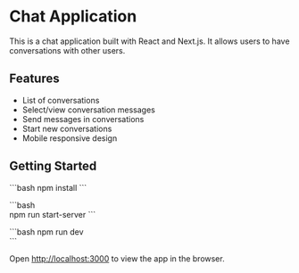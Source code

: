# Chat Application

This is a chat application built with React and Next.js. It allows users to have conversations with other users.

## Features

- List of conversations
- Select/view conversation messages
- Send messages in conversations
- Start new conversations
- Mobile responsive design

## Getting Started

\`\`\`bash
npm install
\`\`\`

\`\`\`bash  
npm run start-server
\`\`\`

\`\`\`bash
npm run dev  
\`\`\`

Open [http://localhost:3000](http://localhost:3000) to view the app in the browser.
